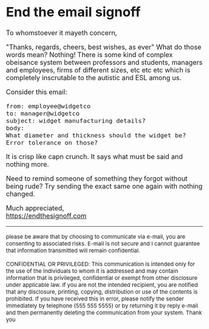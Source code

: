 # End the email signoff

To whomstoever it mayeth concern,

"Thanks, regards, cheers, best wishes, as ever" What do those words mean? Nothing! There is some kind of complex obeisance system between professors and students, managers and employees, firms of different sizes, etc etc etc which is completely inscrutable to the autistic and ESL among us.

Consider this email:


```
from: employee@widgetco
to: manager@widgetco
subject: widget manufacturing details?
body:
What diameter and thickness should the widget be? Error tolerance on those?
```

It is crisp like capn crunch. It says what must be said and nothing more.

Need to remind someone of something they forgot without being rude? Try sending the exact same one again with nothing changed.

Much appreciated, \
https://endthesignoff.com

---

<p stlye="color:blue"><small>please be aware that by choosing to communicate via e-mail, you are consenting to associated risks. E-mail is not secure and I cannot guarantee that information transmitted will remain confidential.</small></p>

<p stlye="color:purple"> <small> CONFIDENTIAL OR PRIVILEGED: This communication is intended only for the use of the individuals to whom it is addressed and may contain information that is privileged, confidential or exempt from other disclosure under applicable law. If you are not the intended recipient, you are notified that any disclosure, printing, copying, distribution or use of the contents is prohibited. If you have received this in error, please notify the sender immediately by telephone (555 555 5555) or by returning it by reply e-mail and then permanently deleting the communication from your system. Thank you </small> </p>

<style>
    body {
        max-width: 30em;
        margin-left: auto;
        margin-right: auto;
        font-size: large;
    }
</style>
